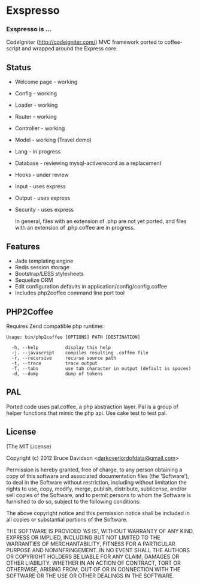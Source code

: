 # Exspresso


### Exspresso is ...

  CodeIgniter (<http://codeigniter.com/>) MVC framework ported to coffee-script and wrapped around the Express core.


## Status


* Welcome page - working
* Config - working
* Loader - working
* Router - working
* Controller - working
* Model - working (Travel demo)
* Lang - in progress
* Database - reviewing mysql-activerecord as a replacement
* Hooks - under review
* Input - uses express
* Output - uses express
* Security - uses express

  In general, files with an extension of .php are not yet ported, and files with an extension of .php.coffee are in progress.

## Features

* Jade templating engine
* Redis session storage
* Bootstrap/LESS stylesheets
* Sequelize ORM
* Edit configuration defaults in application/config/config.coffee
* Includes php2coffee command line port tool


## PHP2Coffee

  Requires Zend compatible php runtime:

    Usage: bin/php2coffee [OPTIONS] PATH [DESTINATION]

      -h, --help          display this help
      -j. --javascript    compiles resulting .coffee file
      -r, --recursive     recurse source path
      -t, --trace         trace output
      -T, --tabs          use tab character in output (default is spaces)
      -d, --dump          dump of tokens


## PAL

  Ported code uses pal.coffee, a php abstraction layer.
  Pal is a group of helper functions that mimic the php api.
  Use cake test to test pal.






## License

(The MIT License)

Copyright (c) 2012 Bruce Davidson &lt;darkoverlordofdata@gmail.com&gt;

Permission is hereby granted, free of charge, to any person obtaining
a copy of this software and associated documentation files (the
'Software'), to deal in the Software without restriction, including
without limitation the rights to use, copy, modify, merge, publish,
distribute, sublicense, and/or sell copies of the Software, and to
permit persons to whom the Software is furnished to do so, subject to
the following conditions:

The above copyright notice and this permission notice shall be
included in all copies or substantial portions of the Software.

THE SOFTWARE IS PROVIDED 'AS IS', WITHOUT WARRANTY OF ANY KIND,
EXPRESS OR IMPLIED, INCLUDING BUT NOT LIMITED TO THE WARRANTIES OF
MERCHANTABILITY, FITNESS FOR A PARTICULAR PURPOSE AND NONINFRINGEMENT.
IN NO EVENT SHALL THE AUTHORS OR COPYRIGHT HOLDERS BE LIABLE FOR ANY
CLAIM, DAMAGES OR OTHER LIABILITY, WHETHER IN AN ACTION OF CONTRACT,
TORT OR OTHERWISE, ARISING FROM, OUT OF OR IN CONNECTION WITH THE
SOFTWARE OR THE USE OR OTHER DEALINGS IN THE SOFTWARE.
